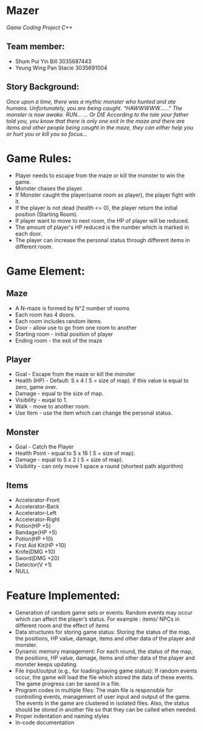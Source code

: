 # Mazer
*Game Coding Project C++*

## Team member:
* Shum Pui Yin Bill 3035687443
* Yeung Wing Pan Stacie 3035691004

## Story Background: 
*Once upon a time, there was a mythic monster who hunted and ate humans. Unfortunately, you are being caught. 
“HAWWWWW…...”
The monster is now awake. RUN…
… Or DIE
According to the tale your father told you, you know that there is only one exit in the maze and there are items and other people being caught in the maze, they can either help you or hurt you or kill you so focus...*

# Game Rules:
* Player needs to escape from the maze or kill the monster to win the game.
* Monster chases the player.
* If Monster caught the player(same room as player), the player fight with it.
* If the player is not dead (health <= 0), the player return the initial position (Starting Room).
* If player want to move to next room, the HP of player will be reduced.
* The amount of player's HP reduced is the number which is marked in each door.
* The player can increase the personal status through different items in different room.

# Game Element:
## Maze
* A N-maze is formed by N^2 number of rooms
* Each room has 4 doors.
* Each room includes random items.
* Door - allow use to go from one room to another
* Starting room - initial position of player
* Ending room - the exit of the maze

## Player
* Goal -  Escape from the maze or kill the monster
* Health (HP) - Default: S x 4 ( S = size of map). if this value is equal to zero, game over.
* Damage - equal to the size of map.
* Visibility - euqal to 1.
* Walk - move to another room.
* Use Item  - use the item which can change the personal status.

## Monster
* Goal - Catch the Player
* Health Point -  equal to S x 16 ( S = size of map).
* Damage - equal to  S x 2 ( S = size of map).
* Visibility - can only move 1 space a round (shortest path algorithm)

## Items
* Accelerator-Front
* Accelerator-Back
* Accelerator-Left
* Accelerator-Right
* Potion(HP +5)
* Bandage(HP +5)
* Potion(HP +10)
* First Aid Kit(HP +10)
* Knife(DMG +10)
* Sword(DMG +20)
* Detector(V +1)
* NULL


# Feature Implemented:
* Generation of random game sets or events: 
Random events may occur which can affect the player’s status. 
For example : items/ NPCs in different room and the effect of items
* Data structures for storing game status:
Storing the status of the map, the positions, HP value, damage, items and other data of the player and monster.
* Dynamic memory management:
For each round,  the status of the map, the positions, HP value, damage, items and other data of the player and monster keeps updating. 
* File input/output (e.g., for loading/saving game status):
If random events occur, the game will load the file which stored the data of these events. The game progress can be saved in a file.
* Program codes in multiple files:
The main file is responsible for controlling events, management of user input and output of the game. The events in the game are clustered in isolated files. Also, the status should be stored in another file so that they can be called when needed.
* Proper indentation and naming styles
* In-code documentation
